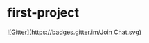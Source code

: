 # first-project
[![Gitter](https://badges.gitter.im/Join Chat.svg)](https://gitter.im/james-bay/first-project?utm_source=badge&utm_medium=badge&utm_campaign=pr-badge&utm_content=badge)